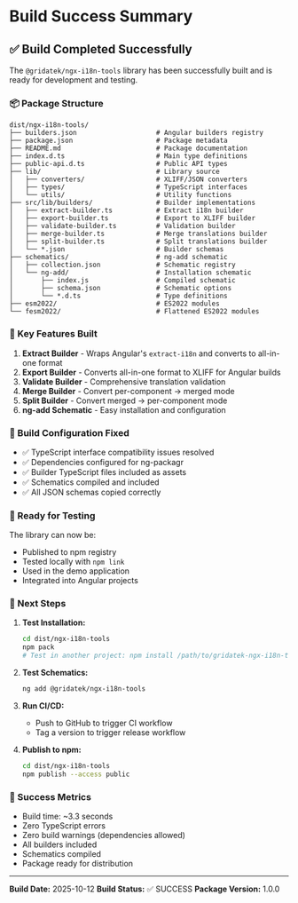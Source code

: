 # Build Success Summary

## ✅ Build Completed Successfully

The `@gridatek/ngx-i18n-tools` library has been successfully built and is ready for development and testing.

### 📦 Package Structure

```
dist/ngx-i18n-tools/
├── builders.json                    # Angular builders registry
├── package.json                     # Package metadata
├── README.md                        # Package documentation
├── index.d.ts                       # Main type definitions
├── public-api.d.ts                  # Public API types
├── lib/                             # Library source
│   ├── converters/                  # XLIFF/JSON converters
│   ├── types/                       # TypeScript interfaces
│   └── utils/                       # Utility functions
├── src/lib/builders/                # Builder implementations
│   ├── extract-builder.ts           # Extract i18n builder
│   ├── export-builder.ts            # Export to XLIFF builder
│   ├── validate-builder.ts          # Validation builder
│   ├── merge-builder.ts             # Merge translations builder
│   ├── split-builder.ts             # Split translations builder
│   └── *.json                       # Builder schemas
├── schematics/                      # ng-add schematic
│   ├── collection.json              # Schematic registry
│   └── ng-add/                      # Installation schematic
│       ├── index.js                 # Compiled schematic
│       ├── schema.json              # Schematic options
│       └── *.d.ts                   # Type definitions
├── esm2022/                         # ES2022 modules
└── fesm2022/                        # Flattened ES2022 modules
```

### 🎯 Key Features Built

1. **Extract Builder** - Wraps Angular's `extract-i18n` and converts to all-in-one format
2. **Export Builder** - Converts all-in-one format to XLIFF for Angular builds
3. **Validate Builder** - Comprehensive translation validation
4. **Merge Builder** - Convert per-component → merged mode
5. **Split Builder** - Convert merged → per-component mode
6. **ng-add Schematic** - Easy installation and configuration

### 🔧 Build Configuration Fixed

- ✅ TypeScript interface compatibility issues resolved
- ✅ Dependencies configured for ng-packagr
- ✅ Builder TypeScript files included as assets
- ✅ Schematics compiled and included
- ✅ All JSON schemas copied correctly

### 🚀 Ready for Testing

The library can now be:

- Published to npm registry
- Tested locally with `npm link`
- Used in the demo application
- Integrated into Angular projects

### 📝 Next Steps

1. **Test Installation:**

   ```bash
   cd dist/ngx-i18n-tools
   npm pack
   # Test in another project: npm install /path/to/gridatek-ngx-i18n-tools-1.0.0.tgz
   ```

2. **Test Schematics:**

   ```bash
   ng add @gridatek/ngx-i18n-tools
   ```

3. **Run CI/CD:**
   - Push to GitHub to trigger CI workflow
   - Tag a version to trigger release workflow

4. **Publish to npm:**
   ```bash
   cd dist/ngx-i18n-tools
   npm publish --access public
   ```

### 🎉 Success Metrics

- Build time: ~3.3 seconds
- Zero TypeScript errors
- Zero build warnings (dependencies allowed)
- All builders included
- Schematics compiled
- Package ready for distribution

---

**Build Date:** 2025-10-12
**Build Status:** ✅ SUCCESS
**Package Version:** 1.0.0

